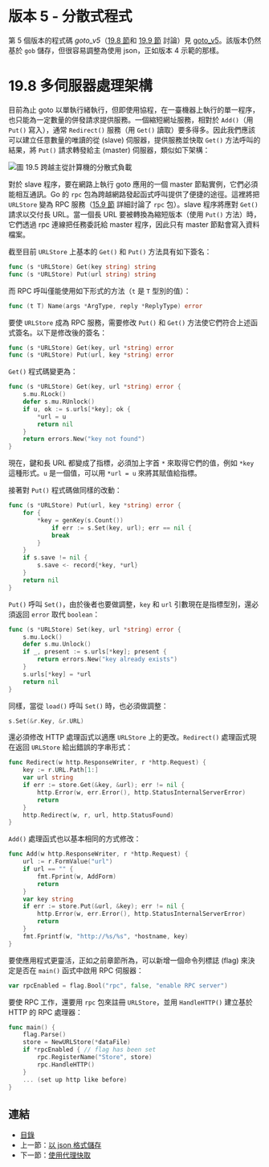 # 版本 5 - 分散式程式

第 5 個版本的程式碼 *goto_v5*（[19.8 節](19.8.md)和 [19.9 節](19.9.md) 討論）見 [goto_v5](examples/chapter_19/goto_v5)。該版本仍然基於 `gob` 儲存，但很容易調整為使用 json，正如版本 4 示範的那樣。

# 19.8 多伺服器處理架構

目前為止 goto 以單執行緒執行，但即使用協程，在一臺機器上執行的單一程序，也只能為一定數量的併發請求提供服務。一個縮短網址服務，相對於 `Add()`（用 `Put()` 寫入），通常 `Redirect()` 服務（用 `Get()` 讀取）要多得多。因此我們應該可以建立任意數量的唯讀的從 (slave) 伺服器，提供服務並快取 `Get()` 方法呼叫的結果，將 `Put()` 請求轉發給主 (master) 伺服器，類似如下架構：

![圖 19.5 跨越主從計算機的分散式負載](images/19.8_fig19.5.jpg?raw=true)

對於 slave 程序，要在網路上執行 goto 應用的一個 master 節點實例，它們必須能相互通訊。Go 的 `rpc` 包為跨越網路發起函式呼叫提供了便捷的途徑。這裡將把 `URLStore` 變為 RPC 服務（[15.9 節](15.9.md) 詳細討論了 `rpc` 包）。slave 程序將應對 `Get()` 請求以交付長 URL。當一個長 URL 要被轉換為縮短版本（使用 `Put()` 方法）時，它們透過 rpc 連線把任務委託給 master 程序，因此只有 master 節點會寫入資料檔案。

截至目前 `URLStore` 上基本的 `Get()` 和 `Put()` 方法具有如下簽名：
```go
func (s *URLStore) Get(key string) string
func (s *URLStore) Put(url string) string
```

而 RPC 呼叫僅能使用如下形式的方法（`t` 是 `T` 型別的值）：
```go
func (t T) Name(args *ArgType, reply *ReplyType) error
```

要使 `URLStore` 成為 RPC 服務，需要修改 `Put()` 和 `Get()` 方法使它們符合上述函式簽名。以下是修改後的簽名：
```go
func (s *URLStore) Get(key, url *string) error
func (s *URLStore) Put(url, key *string) error
```

`Get()` 程式碼變更為：

```go
func (s *URLStore) Get(key, url *string) error {
	s.mu.RLock()
	defer s.mu.RUnlock()
	if u, ok := s.urls[*key]; ok {
		*url = u
		return nil
	}
	return errors.New("key not found")
}
```

現在，鍵和長 URL 都變成了指標，必須加上字首 `*` 來取得它們的值，例如 `*key` 這種形式。`u` 是一個值，可以用 `*url = u` 來將其賦值給指標。

接著對 `Put()` 程式碼做同樣的改動：
```go
func (s *URLStore) Put(url, key *string) error {
	for {
		*key = genKey(s.Count())
			if err := s.Set(key, url); err == nil {
			break
		}
	}
	if s.save != nil {
		s.save <- record{*key, *url}
	}
	return nil
}
```

`Put()` 呼叫 `Set()`，由於後者也要做調整，`key` 和 `url` 引數現在是指標型別，還必須返回 `error` 取代 `boolean`：
```go
func (s *URLStore) Set(key, url *string) error {
	s.mu.Lock()
	defer s.mu.Unlock()
	if _, present := s.urls[*key]; present {
		return errors.New("key already exists")
	}
	s.urls[*key] = *url
	return nil
}
```

同樣，當從 `load()` 呼叫 `Set()` 時，也必須做調整：
```go
s.Set(&r.Key, &r.URL)
```

還必須修改 HTTP 處理函式以適應 `URLStore` 上的更改。`Redirect()` 處理函式現在返回 `URLStore` 給出錯誤的字串形式：
```go
func Redirect(w http.ResponseWriter, r *http.Request) {
	key := r.URL.Path[1:]
	var url string
	if err := store.Get(&key, &url); err != nil {
		http.Error(w, err.Error(), http.StatusInternalServerError)
		return
	}
	http.Redirect(w, r, url, http.StatusFound)
}
```

`Add()` 處理函式也以基本相同的方式修改：

```go
func Add(w http.ResponseWriter, r *http.Request) {
	url := r.FormValue("url")
	if url == "" {
		fmt.Fprint(w, AddForm)
		return
	}
	var key string
	if err := store.Put(&url, &key); err != nil {
		http.Error(w, err.Error(), http.StatusInternalServerError)
		return
	}
	fmt.Fprintf(w, "http://%s/%s", *hostname, key)
}
```

要使應用程式更靈活，正如之前章節所為，可以新增一個命令列標誌 (flag) 來決定是否在 `main()` 函式中啟用 RPC 伺服器：
```go
var rpcEnabled = flag.Bool("rpc", false, "enable RPC server")
```

要使 RPC 工作，還要用 `rpc` 包來註冊 `URLStore`，並用 `HandleHTTP()` 建立基於 HTTP 的 RPC 處理器：
```go
func main() {
	flag.Parse()
	store = NewURLStore(*dataFile)
	if *rpcEnabled { // flag has been set
		rpc.RegisterName("Store", store)
		rpc.HandleHTTP()
	}
	... (set up http like before)
}
```

## 連結

- [目錄](directory.md)
- 上一節：[以 json 格式儲存](19.7.md)
- 下一節：[使用代理快取](19.9.md)
